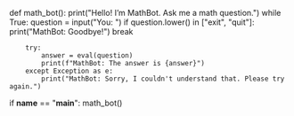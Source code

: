 def math_bot():
    print("Hello! I’m MathBot. Ask me a math question.")
    while True:
        question = input("You: ")
        if question.lower() in ["exit", "quit"]:
            print("MathBot: Goodbye!")
            break
        
        try:
            answer = eval(question)
            print(f"MathBot: The answer is {answer}")
        except Exception as e:
            print("MathBot: Sorry, I couldn't understand that. Please try again.")

if __name__ == "__main__":
    math_bot()
